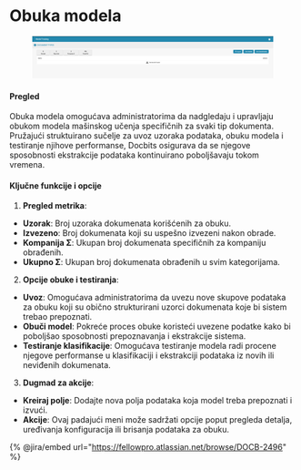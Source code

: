# Obuka modela

<figure><img src="../../../../.gitbook/assets/Bildschirmfoto 2024-05-08 um 09.07.01.png" alt=""><figcaption></figcaption></figure>

#### Pregled

Obuka modela omogućava administratorima da nadgledaju i upravljaju obukom modela mašinskog učenja specifičnih za svaki tip dokumenta. Pružajući struktuirano sučelje za uvoz uzoraka podataka, obuku modela i testiranje njihove performanse, Docbits osigurava da se njegove sposobnosti ekstrakcije podataka kontinuirano poboljšavaju tokom vremena.

#### Ključne funkcije i opcije

1. **Pregled metrika**:
* **Uzorak**: Broj uzoraka dokumenata korišćenih za obuku.
* **Izvezeno**: Broj dokumenata koji su uspešno izvezeni nakon obrade.
* **Kompanija Σ**: Ukupan broj dokumenata specifičnih za kompaniju obrađenih.
* **Ukupno Σ**: Ukupan broj dokumenata obrađenih u svim kategorijama.
2. **Opcije obuke i testiranja**:
* **Uvoz**: Omogućava administratorima da uvezu nove skupove podataka za obuku koji su obično strukturirani uzorci dokumenata koje bi sistem trebao prepoznati.
* **Obuči model**: Pokreće proces obuke koristeći uvezene podatke kako bi poboljšao sposobnosti prepoznavanja i ekstrakcije sistema.
* **Testiranje klasifikacije**: Omogućava testiranje modela radi procene njegove performanse u klasifikaciji i ekstrakciji podataka iz novih ili neviđenih dokumenata.
3. **Dugmad za akcije**:
* **Kreiraj polje**: Dodajte nova polja podataka koja model treba prepoznati i izvući.
* **Akcije**: Ovaj padajući meni može sadržati opcije poput pregleda detalja, uređivanja konfiguracija ili brisanja podataka za obuku.

{% @jira/embed url="https://fellowpro.atlassian.net/browse/DOCB-2496" %}

